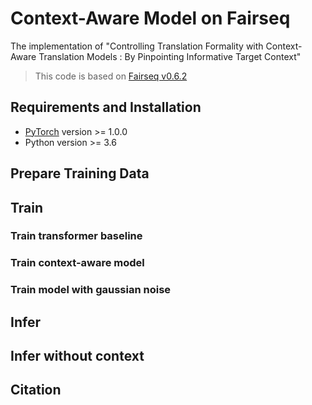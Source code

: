 # Context-Aware Model on Fairseq

The implementation of "Controlling Translation Formality with Context-Aware Translation Models : By Pinpointing Informative Target Context"

> This code is based on [Fairseq v0.6.2](https://github.com/pytorch/fairseq/tree/v0.6.2)

## Requirements and Installation

* [PyTorch](http://pytorch.org/) version >= 1.0.0
* Python version >= 3.6

## Prepare Training Data


## Train


### Train transformer baseline


### Train context-aware model


### Train model with gaussian noise


## Infer


## Infer without context


## Citation
